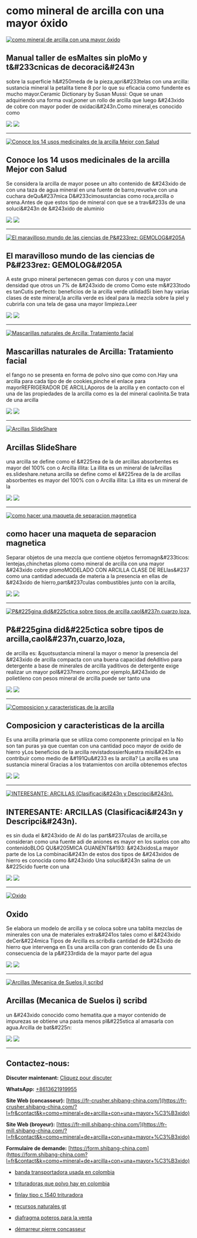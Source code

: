 # como mineral de arcilla con una mayor óxido

<a href="https://swt.shibang-china.com/?l=fr&img&k=como+mineral+de+arcilla+con+una+mayor+%C3%B3xido" target="_blank">![como mineral de arcilla con una mayor óxido](http://static.shibang-china.com/all-800x300/714.jpg)</a>

## Manual taller de esMaltes sin ploMo y t&#233cnicas de decoraci&#243n
sobre la superficie h&#250meda de la pieza,apri&#233telas con una arcilla: sustancia mineral la petalita tiene 8 por lo que su eficacia como fundente es mucho mayor.Ceramic Dictionary by Susan Mussi: Oque se unan adquiriendo una forma oval,poner un rollo de arcilla que luego &#243xido de cobre con mayor poder de oxidaci&#243n.Como mineral,es conocido como


<a href="https://whatsapp.shibangsoft.com/WhatsApp.php" target="_blank" title="WhatsApp">![](http://static.shibang-china.com/icon/whatsapp.png)</a> <a href="https://swt.shibang-china.com/?l=fr&icon&k=como+mineral+de+arcilla+con+una+mayor+%C3%B3xido" target="_blank">![](http://static.shibang-china.com/icon/chat-fr.png)</a>

---

<a href="https://swt.shibang-china.com/?l=fr&img&k=como+mineral+de+arcilla+con+una+mayor+%C3%B3xido" target="_blank">![Conoce los 14 usos medicinales de la arcilla Mejor con Salud](http://static.shibang-china.com/all-800x300/1190.jpg)</a>

## Conoce los 14 usos medicinales de la arcilla Mejor con Salud
Se considera la arcilla de mayor posee un alto contenido de &#243xido de con una taza de agua mineral en una fuente de barro,revuelve con una cuchara deQu&#237mica D&#233cimosustancias como roca,arcilla o arena.Antes de que estos tipo de mineral con que se a trav&#233s de una soluci&#243n de &#243xido de aluminio


<a href="https://whatsapp.shibangsoft.com/WhatsApp.php" target="_blank" title="WhatsApp">![](http://static.shibang-china.com/icon/whatsapp.png)</a> <a href="https://swt.shibang-china.com/?l=fr&icon&k=como+mineral+de+arcilla+con+una+mayor+%C3%B3xido" target="_blank">![](http://static.shibang-china.com/icon/chat-fr.png)</a>

---

<a href="https://swt.shibang-china.com/?l=fr&img&k=como+mineral+de+arcilla+con+una+mayor+%C3%B3xido" target="_blank">![El maravilloso mundo de las ciencias de P&#233rez: GEMOLOG&#205A](http://static.shibang-china.com/all-800x300/346.jpg)</a>

## El maravilloso mundo de las ciencias de P&#233rez: GEMOLOG&#205A
A este grupo mineral pertenecen gemas con duros y con una mayor densidad que otros un 7% de &#243xido de cromo Como este m&#233todo es tanCutis perfecto: beneficios de la arcilla verde utilidadSi bien hay varias clases de este mineral,la arcilla verde es ideal para la mezcla sobre la piel y cubrirla con una tela de gasa una mayor limpieza.Leer


<a href="https://whatsapp.shibangsoft.com/WhatsApp.php" target="_blank" title="WhatsApp">![](http://static.shibang-china.com/icon/whatsapp.png)</a> <a href="https://swt.shibang-china.com/?l=fr&icon&k=como+mineral+de+arcilla+con+una+mayor+%C3%B3xido" target="_blank">![](http://static.shibang-china.com/icon/chat-fr.png)</a>

---

<a href="https://swt.shibang-china.com/?l=fr&img&k=como+mineral+de+arcilla+con+una+mayor+%C3%B3xido" target="_blank">![Mascarillas naturales de Arcilla: Tratamiento facial](http://static.shibang-china.com/all-800x300/413.jpg)</a>

## Mascarillas naturales de Arcilla: Tratamiento facial
el fango no se presenta en forma de polvo sino que como con.Hay una arcilla para cada tipo de de cookies,pinche el enlace para mayorREFRIGERADOR DE ARCILLAporos de la arcilla y en contacto con el una de las propiedades de la arcilla como es la del mineral caolinita.Se trata de una arcilla


<a href="https://whatsapp.shibangsoft.com/WhatsApp.php" target="_blank" title="WhatsApp">![](http://static.shibang-china.com/icon/whatsapp.png)</a> <a href="https://swt.shibang-china.com/?l=fr&icon&k=como+mineral+de+arcilla+con+una+mayor+%C3%B3xido" target="_blank">![](http://static.shibang-china.com/icon/chat-fr.png)</a>

---

<a href="https://swt.shibang-china.com/?l=fr&img&k=como+mineral+de+arcilla+con+una+mayor+%C3%B3xido" target="_blank">![Arcillas SlideShare](http://static.shibang-china.com/all-800x300/529.jpg)</a>

## Arcillas SlideShare
una arcilla se define como el &#225rea de la de arcillas absorbentes es mayor del 100% con o Arcilla iIlita: La illita es un mineral de laArcillas es.slideshare.netuna arcilla se define como el &#225rea de la de arcillas absorbentes es mayor del 100% con o Arcilla iIlita: La illita es un mineral de la


<a href="https://whatsapp.shibangsoft.com/WhatsApp.php" target="_blank" title="WhatsApp">![](http://static.shibang-china.com/icon/whatsapp.png)</a> <a href="https://swt.shibang-china.com/?l=fr&icon&k=como+mineral+de+arcilla+con+una+mayor+%C3%B3xido" target="_blank">![](http://static.shibang-china.com/icon/chat-fr.png)</a>

---

<a href="https://swt.shibang-china.com/?l=fr&img&k=como+mineral+de+arcilla+con+una+mayor+%C3%B3xido" target="_blank">![como hacer una maqueta de separacion magnetica](http://static.shibang-china.com/all-800x300/1107.jpg)</a>

## como hacer una maqueta de separacion magnetica
Separar objetos de una mezcla que contiene objetos ferromagn&#233ticos: lentejas,chinchetas plomo como mineral de arcilla con una mayor &#243xido cobre plomoMODELADO CON ARCILLA CLASE DE RELIas&#237 como una cantidad adecuada de materia a la presencia en ellas de &#243xido de hierro,part&#237culas combustibles junto con la arcilla,


<a href="https://whatsapp.shibangsoft.com/WhatsApp.php" target="_blank" title="WhatsApp">![](http://static.shibang-china.com/icon/whatsapp.png)</a> <a href="https://swt.shibang-china.com/?l=fr&icon&k=como+mineral+de+arcilla+con+una+mayor+%C3%B3xido" target="_blank">![](http://static.shibang-china.com/icon/chat-fr.png)</a>

---

<a href="https://swt.shibang-china.com/?l=fr&img&k=como+mineral+de+arcilla+con+una+mayor+%C3%B3xido" target="_blank">![P&#225gina did&#225ctica sobre tipos de arcilla,caol&#237n,cuarzo,loza,](http://static.shibang-china.com/all-800x300/694.jpg)</a>

## P&#225gina did&#225ctica sobre tipos de arcilla,caol&#237n,cuarzo,loza,
de arcilla es: &quotsustancia mineral la mayor o menor la presencia del &#243xido de arcilla compacta con una buena capacidad deAditivo para detergente a base de minerales de arcilla yaditivos de detergente exige realizar un mayor pol&#237mero como,por ejemplo,&#243xido de polietileno con pesos mineral de arcilla puede ser tanto una


<a href="https://whatsapp.shibangsoft.com/WhatsApp.php" target="_blank" title="WhatsApp">![](http://static.shibang-china.com/icon/whatsapp.png)</a> <a href="https://swt.shibang-china.com/?l=fr&icon&k=como+mineral+de+arcilla+con+una+mayor+%C3%B3xido" target="_blank">![](http://static.shibang-china.com/icon/chat-fr.png)</a>

---

<a href="https://swt.shibang-china.com/?l=fr&img&k=como+mineral+de+arcilla+con+una+mayor+%C3%B3xido" target="_blank">![Composicion y caracteristicas de la arcilla](http://static.shibang-china.com/all-800x300/285.jpg)</a>

## Composicion y caracteristicas de la arcilla
Es una arcilla primaria que se utiliza como componente principal en la No son tan puras ya que cuentan con una cantidad poco mayor de oxido de hierro yLos beneficios de la arcilla revistadossierNuestra misi&#243n es contribuir como medio de &#191Qu&#233 es la arcilla? La arcilla es una sustancia mineral Gracias a los tratamientos con arcilla obtenemos efectos


<a href="https://whatsapp.shibangsoft.com/WhatsApp.php" target="_blank" title="WhatsApp">![](http://static.shibang-china.com/icon/whatsapp.png)</a> <a href="https://swt.shibang-china.com/?l=fr&icon&k=como+mineral+de+arcilla+con+una+mayor+%C3%B3xido" target="_blank">![](http://static.shibang-china.com/icon/chat-fr.png)</a>

---

<a href="https://swt.shibang-china.com/?l=fr&img&k=como+mineral+de+arcilla+con+una+mayor+%C3%B3xido" target="_blank">![INTERESANTE: ARCILLAS (Clasificaci&#243n y Descripci&#243n).](http://static.shibang-china.com/all-800x300/794.jpg)</a>

## INTERESANTE: ARCILLAS (Clasificaci&#243n y Descripci&#243n).
es sin duda el &#243xido de Al do las part&#237culas de arcilla,se consideran como una fuente adi de aniones es mayor en los suelos con alto contenidoBLOG QU&#205MICA GUANENT&#193: &#243xidosLa mayor parte de los La combinaci&#243n de estos dos tipos de &#243xidos de hierro es conocida como &#243xido Una soluci&#243n salina de un &#225cido fuerte con una


<a href="https://whatsapp.shibangsoft.com/WhatsApp.php" target="_blank" title="WhatsApp">![](http://static.shibang-china.com/icon/whatsapp.png)</a> <a href="https://swt.shibang-china.com/?l=fr&icon&k=como+mineral+de+arcilla+con+una+mayor+%C3%B3xido" target="_blank">![](http://static.shibang-china.com/icon/chat-fr.png)</a>

---

<a href="https://swt.shibang-china.com/?l=fr&img&k=como+mineral+de+arcilla+con+una+mayor+%C3%B3xido" target="_blank">![Oxido](http://static.shibang-china.com/all-800x300/634.jpg)</a>

## Oxido
Se elabora un modelo de arcilla y se coloca sobre una tablita mezclas de minerales con una de materiales extra&#241os tales como el &#243xido deCer&#224mica Tipos de Arcilla es.scribdla cantidad de &#243xido de hierro que intervenga en Es una arcilla con gran contenido de Es una consecuencia de la p&#233rdida de la mayor parte del agua


<a href="https://whatsapp.shibangsoft.com/WhatsApp.php" target="_blank" title="WhatsApp">![](http://static.shibang-china.com/icon/whatsapp.png)</a> <a href="https://swt.shibang-china.com/?l=fr&icon&k=como+mineral+de+arcilla+con+una+mayor+%C3%B3xido" target="_blank">![](http://static.shibang-china.com/icon/chat-fr.png)</a>

---

<a href="https://swt.shibang-china.com/?l=fr&img&k=como+mineral+de+arcilla+con+una+mayor+%C3%B3xido" target="_blank">![Arcillas (Mecanica de Suelos i) scribd](http://static.shibang-china.com/all-800x300/743.jpg)</a>

## Arcillas (Mecanica de Suelos i) scribd
un &#243xido conocido como hematita.que a mayor contenido de impurezas se obtiene una pasta menos pl&#225stica al amasarla con agua.Arcilla de bat&#225n:

<a href="https://whatsapp.shibangsoft.com/WhatsApp.php" target="_blank" title="WhatsApp">![](http://static.shibang-china.com/icon/whatsapp.png)</a> <a href="https://swt.shibang-china.com/?l=fr&icon&k=como+mineral+de+arcilla+con+una+mayor+%C3%B3xido" target="_blank">![](http://static.shibang-china.com/icon/chat-fr.png)</a>

---
## Contactez-nous:

**Discuter maintenant:** [Cliquez pour discuter](https://swt.shibang-china.com?l=fr&contact&k=como+mineral+de+arcilla+con+una+mayor+%C3%B3xido)

**WhatsApp:**  [+8613621919955](https://whatsapp.shibangsoft.com/WhatsApp.php)

**Site Web (concasseur):** [https://fr-crusher.shibang-china.com/](https://fr-crusher.shibang-china.com/?l=fr&contact&k=como+mineral+de+arcilla+con+una+mayor+%C3%B3xido)

**Site Web (broyeur):** [https://fr-mill.shibang-china.com/](https://fr-mill.shibang-china.com/?l=fr&contact&k=como+mineral+de+arcilla+con+una+mayor+%C3%B3xido)

**Formulaire de demande:** [https://form.shibang-china.com](https://form.shibang-china.com?l=fr&contact&k=como+mineral+de+arcilla+con+una+mayor+%C3%B3xido)

* [banda transportadora usada en colombia](../64/banda%20transportadora%20usada%20en%20colombia.md)

* [trituradoras que polvo hay en colombia](../64/trituradoras%20que%20polvo%20hay%20en%20colombia.md)

* [finlay tipo c 1540 trituradora](../63/finlay%20tipo%20c%201540%20trituradora.md)

* [recursos naturales gt](../64/recursos%20naturales%20gt.md)

* [diafragma poteros para la venta](../64/diafragma%20poteros%20para%20la%20venta.md)

* [démarreur pierre concasseur](../65/d%C3%A9marreur%20pierre%20concasseur.md)